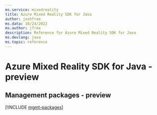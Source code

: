 ```yaml
---
ms.service: mixedreality
title: Azure Mixed Reality SDK for Java
author: joshfree
ms.data: 10/24/2022
ms.author: jfree
description: Reference for Azure Mixed Reality SDK for Java
ms.devlang: java
ms.topic: reference
---
```

# Azure Mixed Reality SDK for Java - preview

## Management packages - preview
[!INCLUDE [mgmt-packages](mixed-reality-mgmt-index.md)]